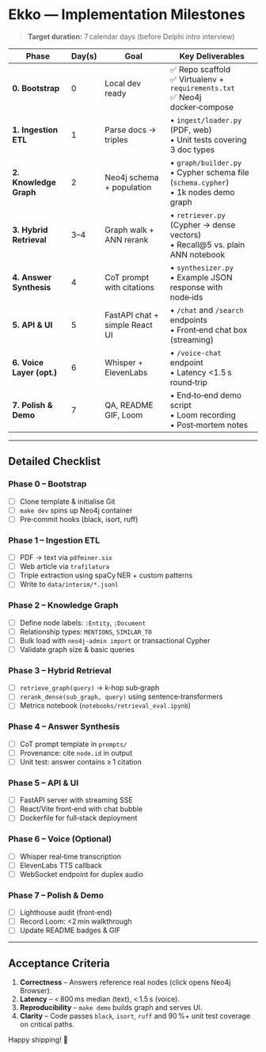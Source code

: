 # Ekko — Implementation Milestones

> **Target duration:** 7 calendar days (before Delphi intro interview)

| Phase | Day(s) | Goal | Key Deliverables |
|-------|--------|------|------------------|
| **0. Bootstrap** | 0 | Local dev ready | ✅ Repo scaffold<br>✅ Virtualenv + `requirements.txt`<br>✅ Neo4j docker‑compose |
| **1. Ingestion ETL** | 1 | Parse docs → triples | • `ingest/loader.py` (PDF, web)<br>• Unit tests covering 3 doc types |
| **2. Knowledge Graph** | 2 | Neo4j schema + population | • `graph/builder.py`<br>• Cypher schema file (`schema.cypher`)<br>• 1k nodes demo graph |
| **3. Hybrid Retrieval** | 3–4 | Graph walk + ANN rerank | • `retriever.py` (Cypher → dense vectors)<br>• Recall@5 vs. plain ANN notebook |
| **4. Answer Synthesis** | 4 | CoT prompt with citations | • `synthesizer.py`<br>• Example JSON response with node‑ids |
| **5. API & UI** | 5 | FastAPI chat + simple React UI | • `/chat` and `/search` endpoints<br>• Front‑end chat box (streaming) |
| **6. Voice Layer (opt.)** | 6 | Whisper + ElevenLabs | • `/voice-chat` endpoint<br>• Latency <1.5 s round‑trip |
| **7. Polish & Demo** | 7 | QA, README GIF, Loom | • End‑to‑end demo script<br>• Loom recording<br>• Post‑mortem notes |

---

## Detailed Checklist

### Phase 0 – Bootstrap
- [ ] Clone template & initialise Git
- [ ] `make dev` spins up Neo4j container
- [ ] Pre‑commit hooks (black, isort, ruff)

### Phase 1 – Ingestion ETL
- [ ] PDF → text via `pdfminer.six`
- [ ] Web article via `trafilatura`
- [ ] Triple extraction using spaCy NER + custom patterns
- [ ] Write to `data/interim/*.jsonl`

### Phase 2 – Knowledge Graph
- [ ] Define node labels: `:Entity`, `:Document`
- [ ] Relationship types: `MENTIONS`, `SIMILAR_TO`
- [ ] Bulk load with `neo4j-admin import` or transactional Cypher
- [ ] Validate graph size & basic queries

### Phase 3 – Hybrid Retrieval
- [ ] `retrieve_graph(query)` → k‑hop sub‑graph
- [ ] `rerank_dense(sub_graph, query)` using sentence‑transformers
- [ ] Metrics notebook (`notebooks/retrieval_eval.ipynb`)

### Phase 4 – Answer Synthesis
- [ ] CoT prompt template in `prompts/`
- [ ] Provenance: cite `node.id` in output
- [ ] Unit test: answer contains ≥ 1 citation

### Phase 5 – API & UI
- [ ] FastAPI server with streaming SSE
- [ ] React/Vite front‑end with chat bubble
- [ ] Dockerfile for full‑stack deployment

### Phase 6 – Voice (Optional)
- [ ] Whisper real‑time transcription
- [ ] ElevenLabs TTS callback
- [ ] WebSocket endpoint for duplex audio

### Phase 7 – Polish & Demo
- [ ] Lighthouse audit (front‑end)
- [ ] Record Loom: <2 min walkthrough
- [ ] Update README badges & GIF

---

## Acceptance Criteria

1. **Correctness** – Answers reference real nodes (click opens Neo4j Browser).
2. **Latency** – \< 800 ms median (text), \< 1.5 s (voice).
3. **Reproducibility** – `make demo` builds graph and serves UI.
4. **Clarity** – Code passes `black`, `isort`, `ruff` and 90 %+ unit test coverage on critical paths.

Happy shipping! 🚀
